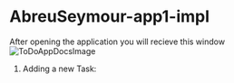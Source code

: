 # AbreuSeymour-app1-impl
After opening the application you will recieve this window
![ToDoAppDocsImage](https://user-images.githubusercontent.com/89706680/140659963-5ecd17ca-2eba-40cb-91ca-b544da43fbf8.PNG)
1) Adding a new Task:
